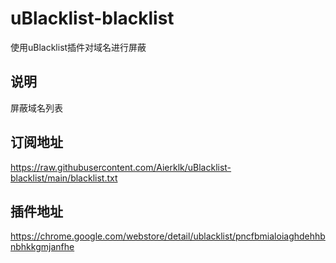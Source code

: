 # uBlacklist-blacklist
使用uBlacklist插件对域名进行屏蔽

## 说明
屏蔽域名列表
## 订阅地址
https://raw.githubusercontent.com/Aierklk/uBlacklist-blacklist/main/blacklist.txt
## 插件地址
https://chrome.google.com/webstore/detail/ublacklist/pncfbmialoiaghdehhbnbhkkgmjanfhe
